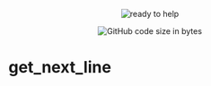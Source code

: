 <p align="center">
  <img src="https://github.com/pibouill/42-project-badges/blob/main/badges/get_next_linem.png" alt="ready to help"/>
</p>

<p align="center">
	<img alt="GitHub code size in bytes" src="https://img.shields.io/github/languages/code-size/pibouill/get_next_line">
</p>

# get_next_line
